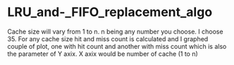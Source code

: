 # LRU_and-_FIFO_replacement_algo
Cache size will vary from 1 to n. n being any number you choose. I choose 35. For any cache size hit and miss count is calculated and I graphed couple of plot, one with hit count and another with miss count which is also the parameter of Y axix. X axix would be number of cache (1 to n)
